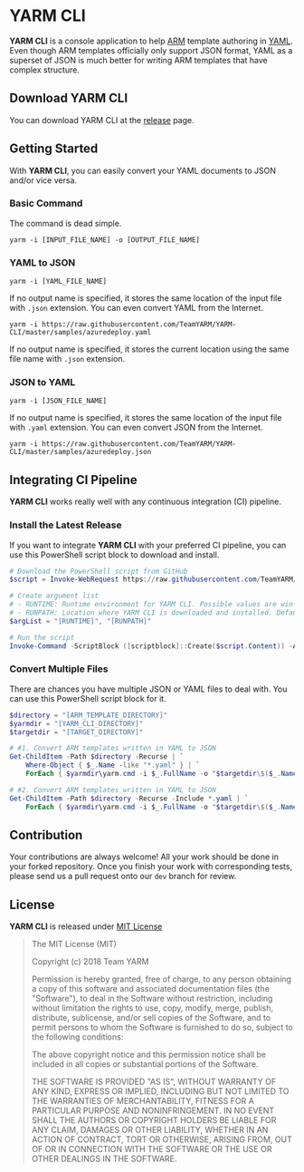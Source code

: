 # YARM CLI #

**YARM CLI** is a console application to help [ARM](https://docs.microsoft.com/en-us/azure/azure-resource-manager/) template authoring in [YAML](http://yaml.org/). Even though ARM templates officially only support JSON format, YAML as a superset of JSON is much better for writing ARM templates that have complex structure.


## Download YARM CLI ##

You can download YARM CLI at the [release](https://github.com/TeamYARM/YARM-CLI/releases) page.


## Getting Started ##

With **YARM CLI**, you can easily convert your YAML documents to JSON and/or vice versa.

### Basic Command ###

The command is dead simple.

```command
yarm -i [INPUT_FILE_NAME] -o [OUTPUT_FILE_NAME]
```


### YAML to JSON ###

```commmand
yarm -i [YAML_FILE_NAME]
```

If no output name is specified, it stores the same location of the input file with `.json` extension. You can even convert YAML from the Internet.

```commmand
yarm -i https://raw.githubusercontent.com/TeamYARM/YARM-CLI/master/samples/azuredeploy.yaml
```

If no output name is specified, it stores the current location using the same file name with `.json` extension.


### JSON to YAML ###

```commmand
yarm -i [JSON_FILE_NAME]
```

If no output name is specified, it stores the same location of the input file with `.yaml` extension. You can even convert JSON from the Internet.

```commmand
yarm -i https://raw.githubusercontent.com/TeamYARM/YARM-CLI/master/samples/azuredeploy.json
```


## Integrating CI Pipeline ##

**YARM CLI** works really well with any continuous integration (CI) pipeline.


### Install the Latest Release ##

If you want to integrate **YARM CLI** with your preferred CI pipeline, you can use this PowerShell script block to download and install.

```powershell
# Download the PowerShell script from GitHub
$script = Invoke-WebRequest https://raw.githubusercontent.com/TeamYARM/YARM-CLI/master/Download-Latest.ps1

# Create argument list
# - RUNTIME: Runtime environment for YARM CLI. Possible values are win-x64, linux-x64, osx-x64. Default is win-x64.
# - RUNPATH: Location where YARM CLI is downloaded and installed. Default is the current location where the script is running.
$argList = "[RUNTIME]", "[RUNPATH]"

# Run the script
Invoke-Command -ScriptBlock ([scriptblock]::Create($script.Content)) -ArgumentList $argList
```


### Convert Multiple Files ###

There are chances you have multiple JSON or YAML files to deal with. You can use this PowerShell script block for it.

```powershell
$directory = "[ARM_TEMPLATE_DIRECTORY]"
$yarmdir = "[YARM_CLI_DIRECTORY]"
$targetdir = "[TARGET_DIRECTORY]"

# #1. Convert ARM templates written in YAML to JSON
Get-ChildItem -Path $directory -Recurse | `
    Where-Object { $_.Name -like "*.yaml" } | `
    ForEach { $yarmdir\yarm.cmd -i $_.FullName -o "$targetdir\$($_.Name)".Replace(".yaml", ".json") }

# #2. Convert ARM templates written in YAML to JSON
Get-ChildItem -Path $directory -Recurse -Include *.yaml | `
    ForEach { $yarmdir\yarm.cmd -i $_.FullName -o "$targetdir\$($_.Name)".Replace(".yaml", ".json") }
```


## Contribution ##

Your contributions are always welcome! All your work should be done in your forked repository. Once you finish your work with corresponding tests, please send us a pull request onto our `dev` branch for review.


## License ##

**YARM CLI** is released under [MIT License](http://opensource.org/licenses/MIT)

> The MIT License (MIT)
>
> Copyright (c) 2018 Team YARM
> 
> Permission is hereby granted, free of charge, to any person obtaining a copy of this software and associated documentation files (the "Software"), to deal in the Software without restriction, including without limitation the rights to use, copy, modify, merge, publish, distribute, sublicense, and/or sell copies of the Software, and to permit persons to whom the Software is furnished to do so, subject to the following conditions:
> 
> The above copyright notice and this permission notice shall be included in all copies or substantial portions of the Software.
> 
> THE SOFTWARE IS PROVIDED "AS IS", WITHOUT WARRANTY OF ANY KIND, EXPRESS OR IMPLIED, INCLUDING BUT NOT LIMITED TO THE WARRANTIES OF MERCHANTABILITY, FITNESS FOR A PARTICULAR PURPOSE AND NONINFRINGEMENT. IN NO EVENT SHALL THE AUTHORS OR COPYRIGHT HOLDERS BE LIABLE FOR ANY CLAIM, DAMAGES OR OTHER LIABILITY, WHETHER IN AN ACTION OF CONTRACT, TORT OR OTHERWISE, ARISING FROM, OUT OF OR IN CONNECTION WITH THE SOFTWARE OR THE USE OR OTHER DEALINGS IN THE SOFTWARE.
